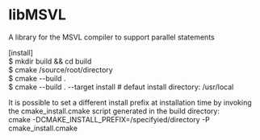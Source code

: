 # libMSVL
A library for the MSVL compiler to support  parallel statements

[install]  
	$ mkdir build && cd build  
	$ cmake /source/root/directory  
	$ cmake --build .  
	$ cmake --build . --target install # defaut install directory: /usr/local  
	
It is possible to set a different install prefix at installation time by invoking the cmake_install.cmake script generated in the build directory:  
	cmake -DCMAKE_INSTALL_PREFIX=/specifyied/directory -P cmake_install.cmake
